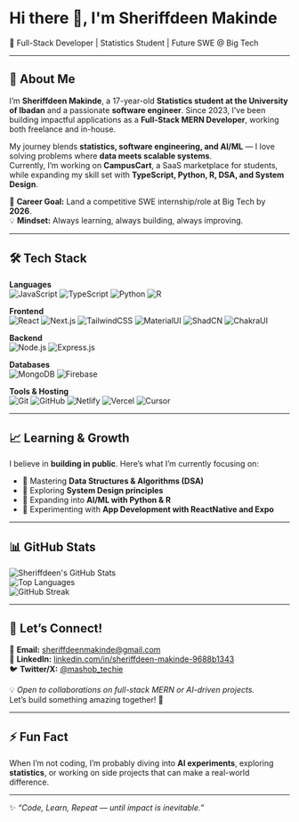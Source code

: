 # Hi there 👋, I'm Sheriffdeen Makinde  
🚀 Full-Stack Developer | Statistics Student | Future SWE @ Big Tech  

---

## 🌟 About Me  
I’m **Sheriffdeen Makinde**, a 17-year-old **Statistics student at the University of Ibadan** and a passionate **software engineer**. Since 2023, I’ve been building impactful applications as a **Full-Stack MERN Developer**, working both freelance and in-house.  

My journey blends **statistics, software engineering, and AI/ML** — I love solving problems where **data meets scalable systems**.  
Currently, I’m working on **CampusCart**, a SaaS marketplace for students, while expanding my skill set with **TypeScript, Python, R, DSA, and System Design**.  

🎯 **Career Goal:** Land a competitive SWE internship/role at Big Tech by **2026**.  
💡 **Mindset:** Always learning, always building, always improving.  

---

## 🛠️ Tech Stack  

**Languages**  
![JavaScript](https://img.shields.io/badge/JavaScript-F7DF1E?logo=javascript&logoColor=black)
![TypeScript](https://img.shields.io/badge/TypeScript-3178C6?logo=typescript&logoColor=white)
![Python](https://img.shields.io/badge/Python-3776AB?logo=python&logoColor=white)
![R](https://img.shields.io/badge/R-276DC3?logo=r&logoColor=white)

**Frontend**  
![React](https://img.shields.io/badge/React-20232A?logo=react&logoColor=61DAFB)
![Next.js](https://img.shields.io/badge/Next.js-000000?logo=nextdotjs&logoColor=white)
![TailwindCSS](https://img.shields.io/badge/Tailwind_CSS-38B2AC?logo=tailwind-css&logoColor=white)
![MaterialUI](https://img.shields.io/badge/Material_UI-007FFF?logo=mui&logoColor=white)
![ShadCN](https://img.shields.io/badge/ShadCN-000000?logo=vercel&logoColor=white)
![ChakraUI](https://img.shields.io/badge/Chakra_UI-319795?logo=chakra-ui&logoColor=white)

**Backend**  
![Node.js](https://img.shields.io/badge/Node.js-43853D?logo=node-dot-js&logoColor=white)
![Express.js](https://img.shields.io/badge/Express.js-000000?logo=express&logoColor=white)

**Databases**  
![MongoDB](https://img.shields.io/badge/MongoDB-47A248?logo=mongodb&logoColor=white)
![Firebase](https://img.shields.io/badge/Firebase-FFCA28?logo=firebase&logoColor=black)

**Tools & Hosting**  
![Git](https://img.shields.io/badge/Git-F05032?logo=git&logoColor=white)
![GitHub](https://img.shields.io/badge/GitHub-181717?logo=github&logoColor=white)
![Netlify](https://img.shields.io/badge/Netlify-00C7B7?logo=netlify&logoColor=white)
![Vercel](https://img.shields.io/badge/Vercel-000000?logo=vercel&logoColor=white)
![Cursor](https://img.shields.io/badge/Cursor-1F1F1F?logo=visualstudiocode&logoColor=white)

---

## 📈 Learning & Growth  
I believe in **building in public**. Here’s what I’m currently focusing on:  
- 🔹 Mastering **Data Structures & Algorithms (DSA)**  
- 🔹 Exploring **System Design principles**  
- 🔹 Expanding into **AI/ML with Python & R**  
- 🔹 Experimenting with **App Development with ReactNative and Expo**  

 

---

## 📊 GitHub Stats  

![Sheriffdeen's GitHub Stats](https://github-readme-stats.vercel.app/api?username=MashobTechie&show_icons=true&theme=radical)  
![Top Languages](https://github-readme-stats.vercel.app/api/top-langs/?username=MashobTechie&layout=compact&theme=radical)  
![GitHub Streak](https://github-readme-streak-stats.herokuapp.com/?user=MashobTechie&theme=radical)  

---

## 🤝 Let’s Connect!  
📧 **Email:** [sheriffdeenmakinde@gmail.com](mailto:sheriffdeenmakinde@gmail.com)  
💼 **LinkedIn:** [linkedin.com/in/sheriffdeen-makinde-9688b1343](https://www.linkedin.com/in/sheriffdeen-makinde-9688b1343/)  
🐦 **Twitter/X:** [@mashob_techie](https://x.com/mashob_techie)  

💡 *Open to collaborations on full-stack MERN or AI-driven projects.*  
Let’s build something amazing together! 🚀  

---

## ⚡ Fun Fact  
When I’m not coding, I’m probably diving into **AI experiments**, exploring **statistics**, or working on side projects that can make a real-world difference.  

---

✨ *“Code, Learn, Repeat — until impact is inevitable.”*  


 
